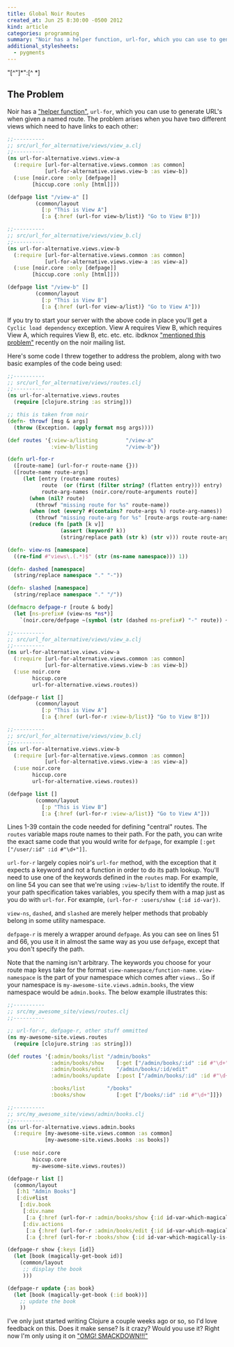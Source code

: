 ```yaml
---
title: Global Noir Routes
created_at: Jun 25 8:30:00 -0500 2012
kind: article
categories: programming
summary: "Noir has a helper function, url-for, which you can use to generate URL's when given a named route. The problem arises when you have two different views which need to have links to each other."
additional_stylesheets:
  - pygments
---
```

"[^"]*":[^ *]

## The Problem

Noir has a
["helper function"](http://webnoir.org/autodoc/1.2.1/noir.core-api.html#noir.core/url-for),
`url-for`, which you can use to generate URL's when given a named
route. The problem arises when you have two different views which need
to have links to each other:

```clojure
;;----------
;; src/url_for_alternative/views/view_a.clj
;;----------
(ns url-for-alternative.views.view-a
  (:require [url-for-alternative.views.common :as common]
            [url-for-alternative.views.view-b :as view-b])  
  (:use [noir.core :only [defpage]]
        [hiccup.core :only [html]]))

(defpage list "/view-a" []
         (common/layout
           [:p "This is View A"]
           [:a {:href (url-for view-b/list)} "Go to View B"]))

;;----------
;; src/url_for_alternative/views/view_b.clj
;;----------
(ns url-for-alternative.views.view-b
  (:require [url-for-alternative.views.common :as common]
            [url-for-alternative.views.view-a :as view-a])
  (:use [noir.core :only [defpage]]
        [hiccup.core :only [html]]))

(defpage list "/view-b" []
         (common/layout
           [:p "This is View B"]
           [:a {:href (url-for view-a/list)} "Go to View A"]))
```

If you try to start your server with the above code in place you'll
get a `Cyclic load dependency` exception. View A requires View B,
which requires View A, which requires View B, etc. etc. etc. ibdknox
["mentioned this problem"](https://groups.google.com/d/msg/clj-noir/QTc_dlJiLWQ/FiDEcCeFVIcJ)
recently on the noir mailing list.

Here's some code I threw together to address the problem, along with
two basic examples of the code being used:

```clojure
;;----------
;; src/url_for_alternative/views/routes.clj
;;----------
(ns url-for-alternative.views.routes
  (require [clojure.string :as string]))

;; this is taken from noir
(defn- throwf [msg & args]
  (throw (Exception. (apply format msg args))))

(def routes '{:view-a/listing         "/view-a"
              :view-b/listing         "/view-b"})

(defn url-for-r
  ([route-name] (url-for-r route-name {}))
  ([route-name route-args]     
     (let [entry (route-name routes)
           route  (or (first (filter string? (flatten entry))) entry)
           route-arg-names (noir.core/route-arguments route)]
       (when (nil? route)
         (throwf "missing route for %s" route-name))
       (when (not (every? #(contains? route-args %) route-arg-names))
         (throwf "missing route-arg for %s" [route-args route-arg-names]))
       (reduce (fn [path [k v]]
                 (assert (keyword? k))
                 (string/replace path (str k) (str v))) route route-args))))

(defn- view-ns [namespace]
  ((re-find #"views\.(.*)$" (str (ns-name namespace))) 1))

(defn- dashed [namespace]
  (string/replace namespace "." "-"))

(defn- slashed [namespace]
  (string/replace namespace "." "/"))

(defmacro defpage-r [route & body]
  (let [ns-prefix# (view-ns *ns*)]
    `(noir.core/defpage ~(symbol (str (dashed ns-prefix#) "-" route)) ~((keyword (str (slashed ns-prefix#) "/" route)) routes) ~@body)))

;;----------
;; src/url_for_alternative/views/view_a.clj
;;----------
(ns url-for-alternative.views.view-a
  (:require [url-for-alternative.views.common :as common]
            [url-for-alternative.views.view-b :as view-b])  
  (:use noir.core
        hiccup.core
        url-for-alternative.views.routes))

(defpage-r list []
         (common/layout
           [:p "This is View A"]
           [:a {:href (url-for-r :view-b/list)} "Go to View B"]))

;;----------
;; src/url_for_alternative/views/view_b.clj
;;----------
(ns url-for-alternative.views.view-b
  (:require [url-for-alternative.views.common :as common]
            [url-for-alternative.views.view-a :as view-a])
  (:use noir.core
        hiccup.core
        url-for-alternative.views.routes))

(defpage list []
         (common/layout
           [:p "This is View B"]
           [:a {:href (url-for-r :view-a/list)} "Go to View A"]))
```

Lines 1-39 contain the code needed for defining "central" routes. The
`routes` variable maps route names to their path. For the path, you
can write the exact same code that you would write for `defpage`, for
example `[:get ["/user/:id" :id #"\d+"]]`.

`url-for-r` largely copies noir's `url-for` method, with the exception
that it expects a keyword and not a function in order to do its path
lookup. You'll need to use one of the keywords defined in the `routes`
map. For example, on line 54 you can see that we're using
`:view-b/list` to identify the route. If your path specification takes
variables, you specify them with a map just as you do with
`url-for`. For example, `(url-for-r :users/show {:id id-var})`.

`view-ns`, `dashed`, and `slashed` are merely helper methods that
probably belong in some utility namespace.

`defpage-r` is merely a wrapper around `defpage`. As you can see on
lines 51 and 66, you use it in almost the same way as you use
`defpage`, except that you don't specify the path.

Note that the naming isn't arbitrary. The keywords you choose for your
route map keys take for the format
`view-namespace/function-name`. `view-namespace` is the part of your
namespace which comes after `views.`. So if your namespace is
`my-awesome-site.views.admin.books`, the view namespace would be
`admin.books`. The below example illustrates this:

```clojure
;;----------
;; src/my_awesome_site/views/routes.clj
;;----------

;; url-for-r, defpage-r, other stuff ommitted
(ns my-awesome-site.views.routes
  (require [clojure.string :as string]))

(def routes '{:admin/books/list "/admin/books"
              :admin/books/show    [:get ["/admin/books/:id" :id #"\d+"]]
              :admin/books/edit    "/admin/books/:id/edit"
              :admin/books/update  [:post ["/admin/books/:id" :id #"\d+"]]

              :books/list       "/books"
              :books/show          [:get ["/books/:id" :id #"\d+"]]})

;;----------
;; src/my_awesome_site/views/admin/books.clj
;;----------
(ns url-for-alternative.views.admin.books
  (:require [my-awesome-site.views.common :as common]
            [my-awesome-site.views.books :as books])
  
  (:use noir.core
        hiccup.core
        my-awesome-site.views.routes))

(defpage-r list []
  (common/layout
   [:h1 "Admin Books"]
   [:div#list
    [:div.book
     [:div.name
      [:a {:href (url-for-r :admin/books/show {:id id-var-which-magically-is-here})} "Book Title"]]
     [:div.actions
      [:a {:href (url-for-r :admin/books/edit {:id id-var-which-magically-is-here})} "Edit"]
      [:a {:href (url-for-r :books/show {:id id-var-which-magically-is-here})} "Preview"]]]]))

(defpage-r show {:keys [id]}
  (let [book (magically-get-book id)]
    (common/layout
     ;; display the book
     )))

(defpage-r update {:as book}
  (let [book (magically-get-book (:id book))]
    ;; update the book
    ))
```

I've only just started writing Clojure a couple weeks ago or so, so I'd love feedback on this. Does it make sense? Is it crazy? Would you use it? Right now I'm only using it on ["OMG! SMACKDOWN!!!"](http://omgsmackdown.com)
